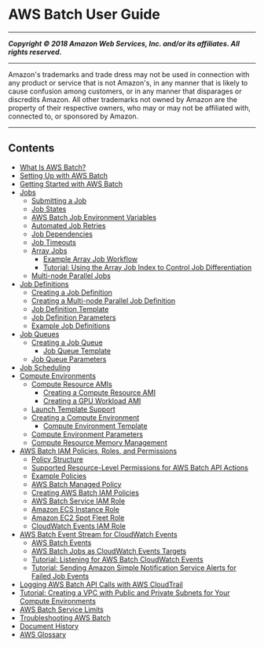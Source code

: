 # AWS Batch User Guide

-----
*****Copyright &copy; 2018 Amazon Web Services, Inc. and/or its affiliates. All rights reserved.*****

-----
Amazon's trademarks and trade dress may not be used in 
     connection with any product or service that is not Amazon's, 
     in any manner that is likely to cause confusion among customers, 
     or in any manner that disparages or discredits Amazon. All other 
     trademarks not owned by Amazon are the property of their respective
     owners, who may or may not be affiliated with, connected to, or 
     sponsored by Amazon.

-----
## Contents
+ [What Is AWS Batch?](what-is-batch.md)
+ [Setting Up with AWS Batch](get-set-up-for-aws-batch.md)
+ [Getting Started with AWS Batch](Batch_GetStarted.md)
+ [Jobs](jobs.md)
   + [Submitting a Job](submit_job.md)
   + [Job States](job_states.md)
   + [AWS Batch Job Environment Variables](job_env_vars.md)
   + [Automated Job Retries](job_retries.md)
   + [Job Dependencies](job_dependencies.md)
   + [Job Timeouts](job_timeouts.md)
   + [Array Jobs](array_jobs.md)
      + [Example Array Job Workflow](example_array_job.md)
      + [Tutorial: Using the Array Job Index to Control Job Differentiation](array_index_example.md)
   + [Multi-node Parallel Jobs](multi-node-parallel-jobs.md)
+ [Job Definitions](job_definitions.md)
   + [Creating a Job Definition](create-job-definition.md)
   + [Creating a Multi-node Parallel Job Definition](multi-node-job-def.md)
   + [Job Definition Template](job-definition-template.md)
   + [Job Definition Parameters](job_definition_parameters.md)
   + [Example Job Definitions](example-job-definitions.md)
+ [Job Queues](job_queues.md)
   + [Creating a Job Queue](create-job-queue.md)
      + [Job Queue Template](job-queue-template.md)
   + [Job Queue Parameters](job_queue_parameters.md)
+ [Job Scheduling](job_scheduling.md)
+ [Compute Environments](compute_environments.md)
   + [Compute Resource AMIs](compute_resource_AMIs.md)
      + [Creating a Compute Resource AMI](create-batch-ami.md)
      + [Creating a GPU Workload AMI](batch-gpu-ami.md)
   + [Launch Template Support](launch-templates.md)
   + [Creating a Compute Environment](create-compute-environment.md)
      + [Compute Environment Template](compute-environment-template.md)
   + [Compute Environment Parameters](compute_environment_parameters.md)
   + [Compute Resource Memory Management](memory-management.md)
+ [AWS Batch IAM Policies, Roles, and Permissions](IAM_policies.md)
   + [Policy Structure](iam-policy-structure.md)
   + [Supported Resource-Level Permissions for AWS Batch API Actions](batch-supported-iam-actions-resources.md)
   + [Example Policies](ExamplePolicies_BATCH.md)
   + [AWS Batch Managed Policy](batch_managed_policies.md)
   + [Creating AWS Batch IAM Policies](batch_IAM_user_policies.md)
   + [AWS Batch Service IAM Role](service_IAM_role.md)
   + [Amazon ECS Instance Role](instance_IAM_role.md)
   + [Amazon EC2 Spot Fleet Role](spot_fleet_IAM_role.md)
   + [CloudWatch Events IAM Role](CWE_IAM_role.md)
+ [AWS Batch Event Stream for CloudWatch Events](cloudwatch_event_stream.md)
   + [AWS Batch Events](batch_cwe_events.md)
   + [AWS Batch Jobs as CloudWatch Events Targets](batch-cwe-target.md)
   + [Tutorial: Listening for AWS Batch CloudWatch Events](batch_cwet.md)
   + [Tutorial: Sending Amazon Simple Notification Service Alerts for Failed Job Events](batch_sns_tutorial.md)
+ [Logging AWS Batch API Calls with AWS CloudTrail](logging-using-cloudtrail.md)
+ [Tutorial: Creating a VPC with Public and Private Subnets for Your Compute Environments](create-public-private-vpc.md)
+ [AWS Batch Service Limits](service_limits.md)
+ [Troubleshooting AWS Batch](troubleshooting.md)
+ [Document History](document_history.md)
+ [AWS Glossary](glossary.md)